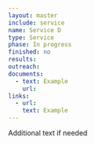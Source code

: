 ```yaml
---
layout: master
include: service
name: Service D
type: Service
phase: In progress
finished: no
results:
outreach:
documents:
  - text: Example 
    url:  
links:
  - url:   
    text: Example
---
```

Additional text if needed
